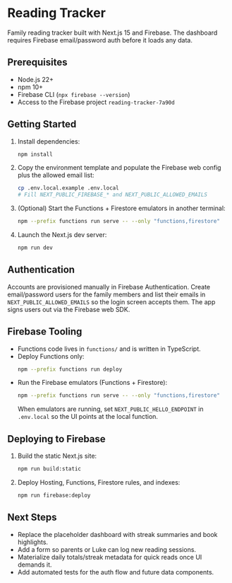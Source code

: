 # Reading Tracker

Family reading tracker built with Next.js 15 and Firebase. The dashboard requires Firebase email/password auth before it loads any data.

## Prerequisites

- Node.js 22+
- npm 10+
- Firebase CLI (`npx firebase --version`)
- Access to the Firebase project `reading-tracker-7a90d`

## Getting Started

1. Install dependencies:
   ```bash
   npm install
   ```
2. Copy the environment template and populate the Firebase web config plus the allowed email list:
   ```bash
   cp .env.local.example .env.local
   # Fill NEXT_PUBLIC_FIREBASE_* and NEXT_PUBLIC_ALLOWED_EMAILS
   ```
3. (Optional) Start the Functions + Firestore emulators in another terminal:
   ```bash
   npm --prefix functions run serve -- --only "functions,firestore"
   ```
4. Launch the Next.js dev server:
   ```bash
   npm run dev
   ```

## Authentication

Accounts are provisioned manually in Firebase Authentication. Create email/password users for the family members and list their emails in `NEXT_PUBLIC_ALLOWED_EMAILS` so the login screen accepts them. The app signs users out via the Firebase web SDK.

## Firebase Tooling

- Functions code lives in `functions/` and is written in TypeScript.
- Deploy Functions only:
  ```bash
  npm --prefix functions run deploy
  ```
- Run the Firebase emulators (Functions + Firestore):
  ```bash
  npm --prefix functions run serve -- --only "functions,firestore"
  ```
  When emulators are running, set `NEXT_PUBLIC_HELLO_ENDPOINT` in `.env.local` so the UI points at the local function.

## Deploying to Firebase

1. Build the static Next.js site:
   ```bash
   npm run build:static
   ```
2. Deploy Hosting, Functions, Firestore rules, and indexes:
   ```bash
   npm run firebase:deploy
   ```

## Next Steps

- Replace the placeholder dashboard with streak summaries and book highlights.
- Add a form so parents or Luke can log new reading sessions.
- Materialize daily totals/streak metadata for quick reads once UI demands it.
- Add automated tests for the auth flow and future data components.
